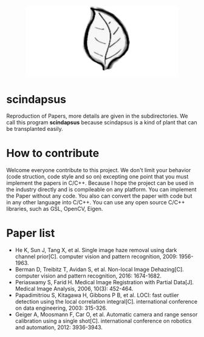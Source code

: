 <div align="center">
<img src="imgs/logo.png" width="400" alt="scindapsus" />
</div>

# scindapsus
Reproduction of Papers, more details are given in the subdirectories. We call this program **scindapsus** because scindapsus is a kind of plant that can be transplanted easily.

# How to contribute
Welcome everyone contribute to this project. We don't limit your behavior (code struction, code style and so on) excepting one point that you must implement the papers in C/C++. Because I hope the project can be used in the industry directly and is compileable on any platform. You can implement the Paper without any code. You also can convert the paper with code but in any other language into C/C++. You can use any open source C/C++ libraries, such as GSL, OpenCV, Eigen.

# Paper list

* He K, Sun J, Tang X, et al. Single image haze removal using dark channel prior[C]. computer vision and pattern recognition, 2009: 1956-1963.
* Berman D, Treibitz T, Avidan S, et al. Non-local Image Dehazing[C]. computer vision and pattern recognition, 2016: 1674-1682.
* Periaswamy S, Farid H. Medical Image Registration with Partial Data[J]. Medical Image Analysis, 2006, 10(3): 452-464.
* Papadimitriou S, Kitagawa H, Gibbons P B, et al. LOCI: fast outlier detection using the local correlation integral[C]. international conference on data engineering, 2003: 315-326.
* Geiger A, Moosmann F, Car O, et al. Automatic camera and range sensor calibration using a single shot[C]. international conference on robotics and automation, 2012: 3936-3943.
